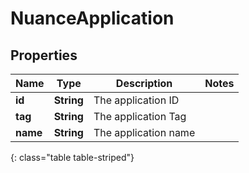 # NuanceApplication


## Properties

| Name | Type | Description | Notes |
| ------------ | ------------- | ------------- | ------------- |
| **id** | **String** | The application ID |  |
| **tag** | **String** | The application Tag |  |
| **name** | **String** | The application name |  |
{: class="table table-striped"}



